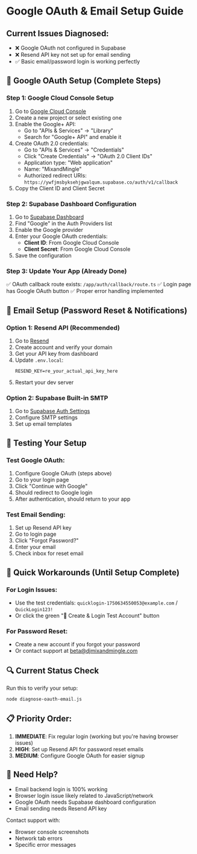 # Google OAuth & Email Setup Guide

## Current Issues Diagnosed:
- ❌ Google OAuth not configured in Supabase
- ❌ Resend API key not set up for email sending
- ✅ Basic email/password login is working perfectly

## 🔑 Google OAuth Setup (Complete Steps)

### Step 1: Google Cloud Console Setup
1. Go to [Google Cloud Console](https://console.cloud.google.com/)
2. Create a new project or select existing one
3. Enable the Google+ API:
   - Go to "APIs & Services" → "Library"
   - Search for "Google+ API" and enable it
4. Create OAuth 2.0 credentials:
   - Go to "APIs & Services" → "Credentials"
   - Click "Create Credentials" → "OAuth 2.0 Client IDs"
   - Application type: "Web application"
   - Name: "MixandMingle"
   - Authorized redirect URIs: `https://ywfjmsbyksehjgwalqum.supabase.co/auth/v1/callback`
5. Copy the Client ID and Client Secret

### Step 2: Supabase Dashboard Configuration
1. Go to [Supabase Dashboard](https://supabase.com/dashboard/project/ywfjmsbyksehjgwalqum/auth/providers)
2. Find "Google" in the Auth Providers list
3. Enable the Google provider
4. Enter your Google OAuth credentials:
   - **Client ID**: From Google Cloud Console
   - **Client Secret**: From Google Cloud Console
5. Save the configuration

### Step 3: Update Your App (Already Done)
✅ OAuth callback route exists: `/app/auth/callback/route.ts`
✅ Login page has Google OAuth button
✅ Proper error handling implemented

## 📧 Email Setup (Password Reset & Notifications)

### Option 1: Resend API (Recommended)
1. Go to [Resend](https://resend.com/)
2. Create account and verify your domain
3. Get your API key from dashboard
4. Update `.env.local`:
   ```
   RESEND_KEY=re_your_actual_api_key_here
   ```
5. Restart your dev server

### Option 2: Supabase Built-in SMTP
1. Go to [Supabase Auth Settings](https://supabase.com/dashboard/project/ywfjmsbyksehjgwalqum/auth/templates)
2. Configure SMTP settings
3. Set up email templates

## 🧪 Testing Your Setup

### Test Google OAuth:
1. Configure Google OAuth (steps above)
2. Go to your login page
3. Click "Continue with Google"
4. Should redirect to Google login
5. After authentication, should return to your app

### Test Email Sending:
1. Set up Resend API key
2. Go to login page
3. Click "Forgot Password?"
4. Enter your email
5. Check inbox for reset email

## 🚀 Quick Workarounds (Until Setup Complete)

### For Login Issues:
- Use the test credentials: `quicklogin-1750634550053@example.com` / `QuickLogin123!`
- Or click the green "🧪 Create & Login Test Account" button

### For Password Reset:
- Create a new account if you forgot your password
- Or contact support at beta@djmixandmingle.com

## 🔍 Current Status Check

Run this to verify your setup:
```bash
node diagnose-oauth-email.js
```

## 📋 Priority Order:
1. **IMMEDIATE**: Fix regular login (working but you're having browser issues)
2. **HIGH**: Set up Resend API for password reset emails
3. **MEDIUM**: Configure Google OAuth for easier signup

## 🎯 Need Help?
- Email backend login is 100% working
- Browser login issue likely related to JavaScript/network
- Google OAuth needs Supabase dashboard configuration
- Email sending needs Resend API key

Contact support with:
- Browser console screenshots
- Network tab errors
- Specific error messages
